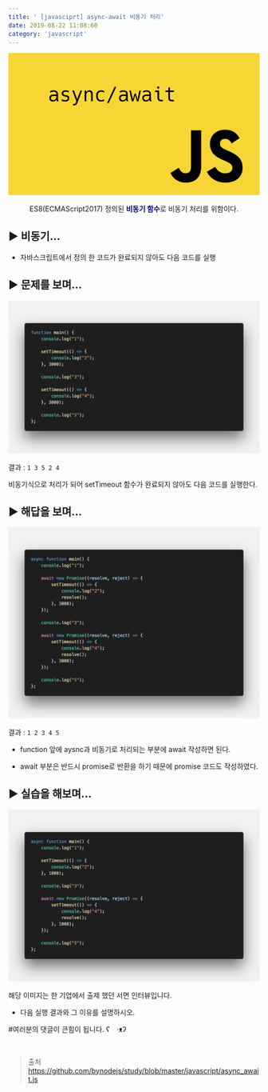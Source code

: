 ```yaml
---
title: ' [javasciprt] async-await 비동기 처리'
date: 2019-08-22 11:08:60
category: 'javascript'
---
```


![](../../../assets/javascript/async-await/javascript.async.await.0.png)

<center>ES8(ECMAScript2017) 정의된 <strong style="color:navy">비동기 함수</strong>로 비동기 처리를 위함이다.</center>

▶︎ 비동기...
---------

- 자바스크립트에서 정의 한 코드가 완료되지 않아도 다음 코드를 실행

▶︎ 문제를 보며...
-------------

![](../../../assets/javascript/async-await/javascript.async.await.1.png)

결과 : `1 3 5 2 4`

비동기식으로 처리가 되어 setTimeout 함수가 완료되지 않아도 다음 코드를 실행한다.



▶︎ 해답을 보며...
-------------

![](../../../assets/javascript/async-await/javascript.async.await.2.png)

결과 : `1 2 3 4 5`

- function 앞에 aysnc과 비동기로 처리되는 부분에 await 작성하면 된다.

- await 부분은 반드시 promise로 반환을 하기 때문에 promise 코드도 작성하였다.

▶︎ 실습을 해보며...
--------------

![](../../../assets/javascript/async-await/javascript.async.await.3.png)

해당 이미지는 한 기업에서 출제 했던 서면 인터뷰입니다.

- 다음 실행 결과와 그 이유를 설명하시오.

#여러분의 댓글이 큰힘이 됩니다. ʕ　·ᴥʔ

<br />

> 출처  
> <a href="https://github.com/bynodejs/study/blob/master/javascript/async_await.js" target="_blank">https://github.com/bynodejs/study/blob/master/javascript/async_await.js</a>
